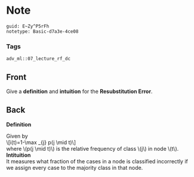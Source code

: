 # Note
```
guid: E~Zy^P5rFh
notetype: Basic-d7a3e-4ce08
```

### Tags
```
adv_ml::07_lecture_rf_dc
```

## Front
Give a <b>definition</b> and <b>intuition</b> for the
<b>Resubstitution Error</b>.

## Back
<b>Definition</b>
<div>
  Given by
</div>
<div>
  \[i(t)=1-\max _{j} p(j \mid t)\]
</div>
<div>
  where \(p(j \mid t)\) is the relative frequency of class \(j\) in
  node \(t\).
</div>
<div>
  <b>Intituition</b>
</div>
<div>
  It measures what fraction of the cases in a node is classified
  incorrectly if we assign every case to the majority class in that
  node.
</div>
